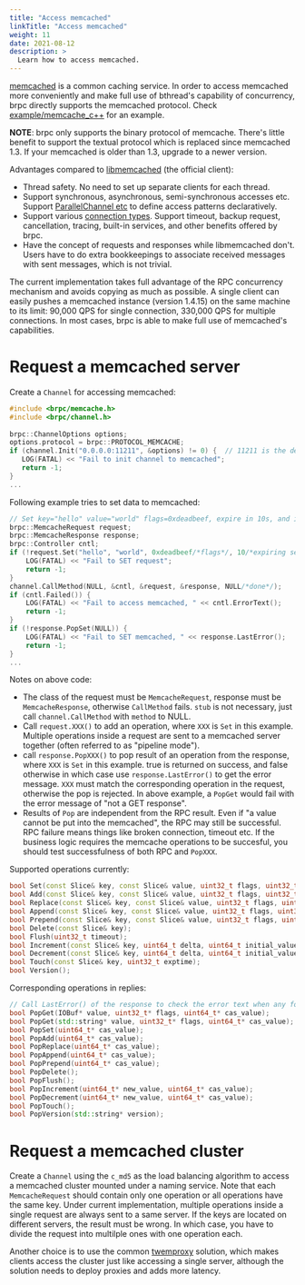 ```yaml
---
title: "Access memcached"
linkTitle: "Access memcached"
weight: 11
date: 2021-08-12
description: >
  Learn how to access memcached.
---
```

[memcached](http://memcached.org/) is a common caching service. In order to access memcached more conveniently and make full use of bthread's capability of concurrency, brpc directly supports the memcached protocol. Check [example/memcache_c++](https://github.com/brpc/brpc/tree/master/example/memcache_c++/) for an example.

**NOTE**: brpc only supports the binary protocol of memcache. There's little benefit to support the textual protocol which is replaced since memcached 1.3. If your memcached is older than 1.3, upgrade to a newer version.

Advantages compared to [libmemcached](http://libmemcached.org/libMemcached.html) (the official client):

- Thread safety. No need to set up separate clients for each thread.
- Support synchronous, asynchronous, semi-synchronous accesses etc. Support [ParallelChannel etc](combo_channel.md) to define access patterns declaratively.
- Support various [connection types](../client/basics/#connection-type). Support timeout, backup request, cancellation, tracing, built-in services, and other benefits offered by brpc.
- Have the concept of requests and responses while libmemcached don't. Users have to do extra bookkeepings to associate received messages with sent messages, which is not trivial.

The current implementation takes full advantage of the RPC concurrency mechanism and avoids copying as much as possible. A single client can easily pushes a memcached instance (version 1.4.15) on the same machine to its limit: 90,000 QPS for single connection, 330,000 QPS for multiple connections. In most cases, brpc is able to make full use of memcached's capabilities.

# Request a memcached server

Create a `Channel` for accessing memcached:

```c++
#include <brpc/memcache.h>
#include <brpc/channel.h>
 
brpc::ChannelOptions options;
options.protocol = brpc::PROTOCOL_MEMCACHE;
if (channel.Init("0.0.0.0:11211", &options) != 0) {  // 11211 is the default port for memcached
   LOG(FATAL) << "Fail to init channel to memcached";
   return -1;
}
... 
```

Following example tries to set data to memcached:

```c++
// Set key="hello" value="world" flags=0xdeadbeef, expire in 10s, and ignore cas
brpc::MemcacheRequest request;
brpc::MemcacheResponse response;
brpc::Controller cntl;
if (!request.Set("hello", "world", 0xdeadbeef/*flags*/, 10/*expiring seconds*/, 0/*ignore cas*/)) {
    LOG(FATAL) << "Fail to SET request";
    return -1;
} 
channel.CallMethod(NULL, &cntl, &request, &response, NULL/*done*/);
if (cntl.Failed()) {
    LOG(FATAL) << "Fail to access memcached, " << cntl.ErrorText();
    return -1;
}  
if (!response.PopSet(NULL)) {
    LOG(FATAL) << "Fail to SET memcached, " << response.LastError();
    return -1;   
}
...
```

Notes on above code:

- The class of the request must be `MemcacheRequest`, response must be `MemcacheResponse`, otherwise `CallMethod` fails. `stub` is not necessary, just call `channel.CallMethod` with `method` to NULL.
- Call `request.XXX()` to add an operation, where `XXX` is `Set` in this example. Multiple operations inside a request are sent to a memcached server together (often referred to as "pipeline mode").
- call `response.PopXXX()` to pop result of an operation from the response, where `XXX` is `Set` in this example. true is returned on success, and false otherwise in which case use `response.LastError()` to get the error message. `XXX` must match the corresponding operation in the request, otherwise the pop is rejected. In above example, a `PopGet` would fail with the error message of "not a GET response".
- Results of `Pop` are independent from the RPC result. Even if "a value cannot be put into the memcached", the RPC may still be successful. RPC failure means things like broken connection, timeout etc. If the business logic requires the memcache operations to be succesful, you should test successfulness of both RPC and `PopXXX`.

Supported operations currently:

```c++
bool Set(const Slice& key, const Slice& value, uint32_t flags, uint32_t exptime, uint64_t cas_value);
bool Add(const Slice& key, const Slice& value, uint32_t flags, uint32_t exptime, uint64_t cas_value);
bool Replace(const Slice& key, const Slice& value, uint32_t flags, uint32_t exptime, uint64_t cas_value);
bool Append(const Slice& key, const Slice& value, uint32_t flags, uint32_t exptime, uint64_t cas_value);
bool Prepend(const Slice& key, const Slice& value, uint32_t flags, uint32_t exptime, uint64_t cas_value);
bool Delete(const Slice& key);
bool Flush(uint32_t timeout);
bool Increment(const Slice& key, uint64_t delta, uint64_t initial_value, uint32_t exptime);
bool Decrement(const Slice& key, uint64_t delta, uint64_t initial_value, uint32_t exptime);
bool Touch(const Slice& key, uint32_t exptime);
bool Version();
```

Corresponding operations in replies:

```c++
// Call LastError() of the response to check the error text when any following operation fails.
bool PopGet(IOBuf* value, uint32_t* flags, uint64_t* cas_value);
bool PopGet(std::string* value, uint32_t* flags, uint64_t* cas_value);
bool PopSet(uint64_t* cas_value);
bool PopAdd(uint64_t* cas_value);
bool PopReplace(uint64_t* cas_value);
bool PopAppend(uint64_t* cas_value);
bool PopPrepend(uint64_t* cas_value);
bool PopDelete();
bool PopFlush();
bool PopIncrement(uint64_t* new_value, uint64_t* cas_value);
bool PopDecrement(uint64_t* new_value, uint64_t* cas_value);
bool PopTouch();
bool PopVersion(std::string* version);
```

# Request a memcached cluster

Create a `Channel` using the `c_md5` as the load balancing algorithm to access a memcached cluster mounted under a naming service. Note that each `MemcacheRequest` should contain only one operation or all operations have the same key. Under current implementation, multiple operations inside a single request are always sent to a same server. If the keys are located on different servers, the result must be wrong. In which case, you have to divide the request into multilple ones with one operation each.

Another choice is to use the common [twemproxy](https://github.com/twitter/twemproxy) solution, which makes clients access the cluster just like accessing a single server, although the solution needs to deploy proxies and adds more latency.